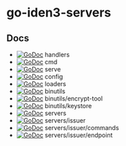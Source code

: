# go-iden3-servers

## Docs

- [![GoDoc](https://godoc.org/github.com/iden3/go-iden3-core/handlers?status.svg)](https://godoc.org/github.com/iden3/go-iden3-core/handlers) handlers
- [![GoDoc](https://godoc.org/github.com/iden3/go-iden3-core/cmd?status.svg)](https://godoc.org/github.com/iden3/go-iden3-core/cmd) cmd
- [![GoDoc](https://godoc.org/github.com/iden3/go-iden3-core/serve?status.svg)](https://godoc.org/github.com/iden3/go-iden3-core/serve) serve
- [![GoDoc](https://godoc.org/github.com/iden3/go-iden3-core/config?status.svg)](https://godoc.org/github.com/iden3/go-iden3-core/config) config
- [![GoDoc](https://godoc.org/github.com/iden3/go-iden3-core/loaders?status.svg)](https://godoc.org/github.com/iden3/go-iden3-core/loaders) loaders
- [![GoDoc](https://godoc.org/github.com/iden3/go-iden3-core/binutils?status.svg)](https://godoc.org/github.com/iden3/go-iden3-core/binutils) binutils
- [![GoDoc](https://godoc.org/github.com/iden3/go-iden3-core/binutils/encrypt-tool?status.svg)](https://godoc.org/github.com/iden3/go-iden3-core/binutils/encrypt-tool) binutils/encrypt-tool
- [![GoDoc](https://godoc.org/github.com/iden3/go-iden3-core/binutils/keystore?status.svg)](https://godoc.org/github.com/iden3/go-iden3-core/binutils/keystore) binutils/keystore
- [![GoDoc](https://godoc.org/github.com/iden3/go-iden3-core/servers?status.svg)](https://godoc.org/github.com/iden3/go-iden3-core/servers) servers
- [![GoDoc](https://godoc.org/github.com/iden3/go-iden3-core/servers/issuer?status.svg)](https://godoc.org/github.com/iden3/go-iden3-core/servers/issuer) servers/issuer
- [![GoDoc](https://godoc.org/github.com/iden3/go-iden3-core/servers/issuer/commands?status.svg)](https://godoc.org/github.com/iden3/go-iden3-core/servers/issuer/commands) servers/issuer/commands
- [![GoDoc](https://godoc.org/github.com/iden3/go-iden3-core/servers/issuer/endpoint?status.svg)](https://godoc.org/github.com/iden3/go-iden3-core/servers/issuer/endpoint) servers/issuer/endpoint
